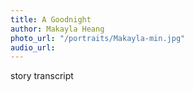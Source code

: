 ```yaml
---
title: A Goodnight
author: Makayla Heang
photo_url: "/portraits/Makayla-min.jpg"
audio_url:
---
```


story transcript